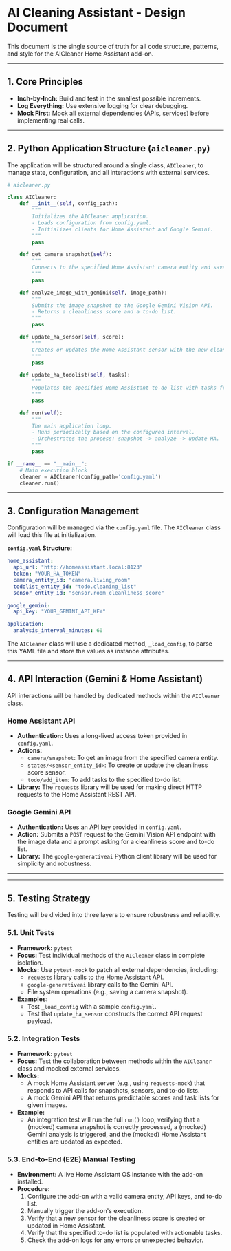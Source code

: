 # AI Cleaning Assistant - Design Document

This document is the single source of truth for all code structure, patterns, and style for the AICleaner Home Assistant add-on.

---

## 1. Core Principles

*   **Inch-by-Inch:** Build and test in the smallest possible increments.
*   **Log Everything:** Use extensive logging for clear debugging.
*   **Mock First:** Mock all external dependencies (APIs, services) before implementing real calls.

---

## 2. Python Application Structure (`aicleaner.py`)

The application will be structured around a single class, `AICleaner`, to manage state, configuration, and all interactions with external services.

```python
# aicleaner.py

class AICleaner:
    def __init__(self, config_path):
        """
        Initializes the AICleaner application.
        - Loads configuration from config.yaml.
        - Initializes clients for Home Assistant and Google Gemini.
        """
        pass

    def get_camera_snapshot(self):
        """
        Connects to the specified Home Assistant camera entity and saves a snapshot.
        """
        pass

    def analyze_image_with_gemini(self, image_path):
        """
        Submits the image snapshot to the Google Gemini Vision API.
        - Returns a cleanliness score and a to-do list.
        """
        pass

    def update_ha_sensor(self, score):
        """
        Creates or updates the Home Assistant sensor with the new cleanliness score.
        """
        pass

    def update_ha_todolist(self, tasks):
        """
        Populates the specified Home Assistant to-do list with tasks from Gemini.
        """
        pass

    def run(self):
        """
        The main application loop.
        - Runs periodically based on the configured interval.
        - Orchestrates the process: snapshot -> analyze -> update HA.
        """
        pass

if __name__ == "__main__":
    # Main execution block
    cleaner = AICleaner(config_path='config.yaml')
    cleaner.run()
```

---

## 3. Configuration Management

Configuration will be managed via the `config.yaml` file. The `AICleaner` class will load this file at initialization.

**`config.yaml` Structure:**

```yaml
home_assistant:
  api_url: "http://homeassistant.local:8123"
  token: "YOUR_HA_TOKEN"
  camera_entity_id: "camera.living_room"
  todolist_entity_id: "todo.cleaning_list"
  sensor_entity_id: "sensor.room_cleanliness_score"

google_gemini:
  api_key: "YOUR_GEMINI_API_KEY"

application:
  analysis_interval_minutes: 60
```

The `AICleaner` class will use a dedicated method, `_load_config`, to parse this YAML file and store the values as instance attributes.

---

## 4. API Interaction (Gemini & Home Assistant)

API interactions will be handled by dedicated methods within the `AICleaner` class.

### Home Assistant API
- **Authentication:** Uses a long-lived access token provided in `config.yaml`.
- **Actions:**
    - `camera/snapshot`: To get an image from the specified camera entity.
    - `states/<sensor_entity_id>`: To create or update the cleanliness score sensor.
    - `todo/add_item`: To add tasks to the specified to-do list.
- **Library:** The `requests` library will be used for making direct HTTP requests to the Home Assistant REST API.

### Google Gemini API
- **Authentication:** Uses an API key provided in `config.yaml`.
- **Action:** Submits a `POST` request to the Gemini Vision API endpoint with the image data and a prompt asking for a cleanliness score and to-do list.
- **Library:** The `google-generativeai` Python client library will be used for simplicity and robustness.

---
---

## 5. Testing Strategy

Testing will be divided into three layers to ensure robustness and reliability.

### 5.1. Unit Tests
- **Framework:** `pytest`
- **Focus:** Test individual methods of the `AICleaner` class in complete isolation.
- **Mocks:** Use `pytest-mock` to patch all external dependencies, including:
    - `requests` library calls to the Home Assistant API.
    - `google-generativeai` library calls to the Gemini API.
    - File system operations (e.g., saving a camera snapshot).
- **Examples:**
    - Test `_load_config` with a sample `config.yaml`.
    - Test that `update_ha_sensor` constructs the correct API request payload.

### 5.2. Integration Tests
- **Framework:** `pytest`
- **Focus:** Test the collaboration between methods within the `AICleaner` class and mocked external services.
- **Mocks:**
    - A mock Home Assistant server (e.g., using `requests-mock`) that responds to API calls for snapshots, sensors, and to-do lists.
    - A mock Gemini API that returns predictable scores and task lists for given images.
- **Example:**
    - An integration test will run the full `run()` loop, verifying that a (mocked) camera snapshot is correctly processed, a (mocked) Gemini analysis is triggered, and the (mocked) Home Assistant entities are updated as expected.

### 5.3. End-to-End (E2E) Manual Testing
- **Environment:** A live Home Assistant OS instance with the add-on installed.
- **Procedure:**
    1. Configure the add-on with a valid camera entity, API keys, and to-do list.
    2. Manually trigger the add-on's execution.
    3. Verify that a new sensor for the cleanliness score is created or updated in Home Assistant.
    4. Verify that the specified to-do list is populated with actionable tasks.
    5. Check the add-on logs for any errors or unexpected behavior.